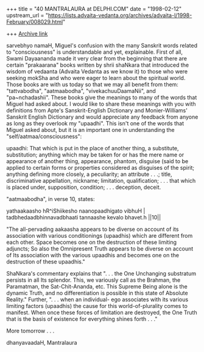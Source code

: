 +++
title = "40 MANTRALAURA at DELPHI.COM"
date = "1998-02-12"
upstream_url = "https://lists.advaita-vedanta.org/archives/advaita-l/1998-February/008029.html"

+++
[Archive link](https://lists.advaita-vedanta.org/archives/advaita-l/1998-February/008029.html)

sarvebhyo namaH,
  Miguel's confusion with the many Sanskrit
words related to "consciousness" is understandable
and yet, explainable.
  First of all, Swami Dayaananda made it very
clear from the beginning that there are certain
"prakaarana" books written by shrii shaNkara that
introduced the wisdom of vedaanta (Advaita Vedanta
as we know it) to those who were seeking mokSha
and who were eager to learn about the spiritual
world. Those books are with us today so that we
may all benefit from them:  "tattvabodha",
"aatmaabodha", "vivekachuuDaamaNii", and
"pa~nchadashii".  These books give the meanings
to many of the words that Miguel had asked about.
I would like to share these meanings with you
with definitions from Apte's Sanskrit-English
Dictionary and Monier-Williams' Sanskrit English
Dictionary and would appreciate any feedback
from anyone as long as they overlook my "upaadhi".
This isn't one of the words that Miguel asked
about, but it is an important one in understanding
the "self/aatmaa/consciousness":

  upaadhi:  That which is put in the place of
another thing, a substitute, substitution;
anything which may be taken for or has the mere
name or appearance of another thing, appearance,
phantom, disguise (said to be applied to certain
forms or properties considered as disguises of the
spirit; anything defining more closely, a peculiarity;
an attribute . . .; title, discriminative appellation,
nickname; limitation, qualification; . . . that
which is placed under, supposition, condition; . . .
deception, deceit.

  "aatmaabodha", in verse 10, states:

yathaakaasho hR^iShiikesho
  naanopaadhigato vibhuH |
tadbhedaadbhinnavadbhaati
  tannaashe kevalo bhavet.h ||10||

  "The all-pervading aakaasha appears to be
diverse on account of its association with
various conditionings (upaadhis) which are
different from each other. Space becomes one on
the destruction of these limiting adjuncts; So
also the Omnipresent Truth appears to be diverse
on account of Its association with the various
upaadhis and becomes one on the destruction of
these upaadhis."

  ShaNkara's commentary explains that ". . . the
One Unchanging substratum persists in all Its
splendor. This, we variously call as the Brahman,
the Paramatman, the Sat-Chit-Ananda, etc. This
Supreme Being alone is the dynamic Truth, and no
differentiation is possible in this state of
Absolute Reality."  Further, ". . . when an individual-
ego associates with its various limiting factors
(upaadhis) the cause for this world-of-plurality
comes to manifest. When once these forces of
limitation are destroyed, the One Truth that is
the basis of existence for everything shines
forth . . ."

More tomorrow . . .

dhanyavaadaH,
  Mantralaura

